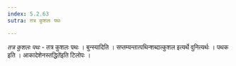 ```yaml
---
index: 5.2.63
sutra: तत्र कुशलः पथः

---
```

_तत्र कुशलः पथः_ - तत्र कुशलः पथः । बुन्स्यादिति । सप्तम्यन्तात्पथिन्शब्दात्कुशल इत्यर्थे वुनित्यर्थः । पथक इति । आकादेशेनस्तद्धिते॑इति टिलोपः । 